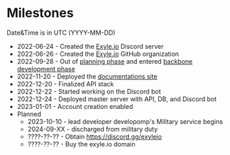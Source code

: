 # Milestones

Date&Time is in UTC (YYYY-MM-DD)

- 2022-06-24 - Created the [Exyle.io](https://discord.gg/synPSeuNFK) Discord
  server
- 2022-06-26 - Created the [Exyle.io](https://github.com/exyleio) GitHub
  organization
- 2022-09-28 - Out of [planning phase](/docs/dev-status/pre-release-roadmap#planning)
  and entered [backbone development phase](/docs/dev-status/pre-release-roadmap#backbone-development)
- 2022-11-20 - Deployed the [documentations site](https://exyleio-docs.web.app)
- 2022-12-20 - Finalized API stack
- 2022-12-22 - Started working on the Discord bot
- 2022-12-24 - Deployed master server with API, DB, and Discord bot
- 2023-01-01 - Account creation enabled
- Planned
  - 2023-10-10 - lead developer developomp's Military service begins
  - 2024-09-XX - discharged from military duty
  - ????-??-?? - Obtain https://discord.gg/exyleio
  - ????-??-?? - Buy the exyle.io domain
